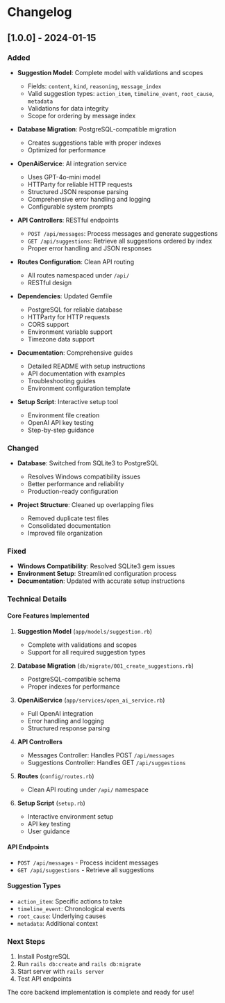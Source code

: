 # Changelog

## [1.0.0] - 2024-01-15

### Added

- **Suggestion Model**: Complete model with validations and scopes

  - Fields: `content`, `kind`, `reasoning`, `message_index`
  - Valid suggestion types: `action_item`, `timeline_event`, `root_cause`, `metadata`
  - Validations for data integrity
  - Scope for ordering by message index

- **Database Migration**: PostgreSQL-compatible migration

  - Creates suggestions table with proper indexes
  - Optimized for performance

- **OpenAiService**: AI integration service

  - Uses GPT-4o-mini model
  - HTTParty for reliable HTTP requests
  - Structured JSON response parsing
  - Comprehensive error handling and logging
  - Configurable system prompts

- **API Controllers**: RESTful endpoints

  - `POST /api/messages`: Process messages and generate suggestions
  - `GET /api/suggestions`: Retrieve all suggestions ordered by index
  - Proper error handling and JSON responses

- **Routes Configuration**: Clean API routing

  - All routes namespaced under `/api/`
  - RESTful design

- **Dependencies**: Updated Gemfile

  - PostgreSQL for reliable database
  - HTTParty for HTTP requests
  - CORS support
  - Environment variable support
  - Timezone data support

- **Documentation**: Comprehensive guides

  - Detailed README with setup instructions
  - API documentation with examples
  - Troubleshooting guides
  - Environment configuration template

- **Setup Script**: Interactive setup tool
  - Environment file creation
  - OpenAI API key testing
  - Step-by-step guidance

### Changed

- **Database**: Switched from SQLite3 to PostgreSQL

  - Resolves Windows compatibility issues
  - Better performance and reliability
  - Production-ready configuration

- **Project Structure**: Cleaned up overlapping files
  - Removed duplicate test files
  - Consolidated documentation
  - Improved file organization

### Fixed

- **Windows Compatibility**: Resolved SQLite3 gem issues
- **Environment Setup**: Streamlined configuration process
- **Documentation**: Updated with accurate setup instructions

### Technical Details

#### Core Features Implemented

1. **Suggestion Model** (`app/models/suggestion.rb`)

   - Complete with validations and scopes
   - Support for all required suggestion types

2. **Database Migration** (`db/migrate/001_create_suggestions.rb`)

   - PostgreSQL-compatible schema
   - Proper indexes for performance

3. **OpenAiService** (`app/services/open_ai_service.rb`)

   - Full OpenAI integration
   - Error handling and logging
   - Structured response parsing

4. **API Controllers**

   - Messages Controller: Handles POST `/api/messages`
   - Suggestions Controller: Handles GET `/api/suggestions`

5. **Routes** (`config/routes.rb`)

   - Clean API routing under `/api/` namespace

6. **Setup Script** (`setup.rb`)
   - Interactive environment setup
   - API key testing
   - User guidance

#### API Endpoints

- `POST /api/messages` - Process incident messages
- `GET /api/suggestions` - Retrieve all suggestions

#### Suggestion Types

- `action_item`: Specific actions to take
- `timeline_event`: Chronological events
- `root_cause`: Underlying causes
- `metadata`: Additional context

### Next Steps

1. Install PostgreSQL
2. Run `rails db:create` and `rails db:migrate`
3. Start server with `rails server`
4. Test API endpoints

The core backend implementation is complete and ready for use!
